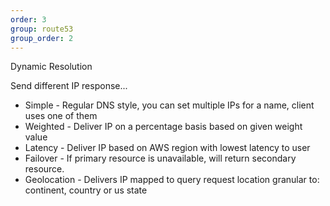 ```yaml
---
order: 3
group: route53
group_order: 2
---
```


Dynamic Resolution

Send different IP response...

* Simple - Regular DNS style, you can set multiple IPs for a name, client uses one of them
* Weighted - Deliver IP on a percentage basis based on given weight value
* Latency - Deliver IP based on AWS region with lowest latency to user
* Failover - If primary resource is unavailable, will return secondary resource.
* Geolocation - Delivers IP mapped to query request location granular to: continent, country or us state
